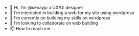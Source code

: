 - 👋 Hi, I’m @senayjo a UX/UI designer 
- 👀 I’m interested in building a web for my site using wordpress
- 🌱 I’m currently on building my skills on wordpress 
- 💞️ I’m looking to collaborate on web building 
- 📫 How to reach me ... 

<!---
senayjo/senayjo is a ✨ special ✨ repository because its `README.md` (this file) appears on your GitHub profile.
You can click the Preview link to take a look at your changes.
--->
